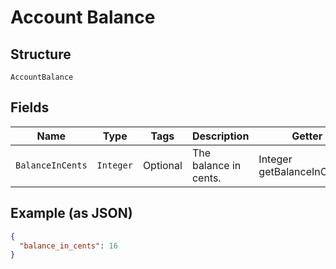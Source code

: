 
# Account Balance

## Structure

`AccountBalance`

## Fields

| Name | Type | Tags | Description | Getter | Setter |
|  --- | --- | --- | --- | --- | --- |
| `BalanceInCents` | `Integer` | Optional | The balance in cents. | Integer getBalanceInCents() | setBalanceInCents(Integer balanceInCents) |

## Example (as JSON)

```json
{
  "balance_in_cents": 16
}
```

